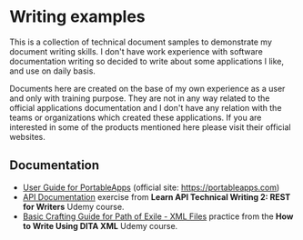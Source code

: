 # Writing examples

This is a collection of technical document samples to demonstrate my document writing skills. I don't have work experience with software documentation writing so decided to write about some applications I like, and use on daily basis.

Documents here are created on the base of my own experience as a user and only with training purpose. They are not in any way related to the official applications documentation and I don't have any relation with the teams or organizations which created these applications. If you are interested in some of the products mentioned here please visit their official websites.

## Documentation

* [User Guide for PortableApps](UserGuide.md) (official site: <https://portableapps.com>)
* [API Documentation](RESTDocs.md) exercise from **Learn API Technical Writing 2: REST for Writers** Udemy course.
* [Basic Crafting Guide for Path of Exile - XML Files](BasicPoECraftGudeData) practice from the **How to Write Using DITA XML** Udemy course.
